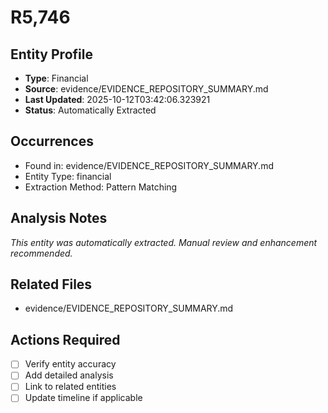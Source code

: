 # R5,746

## Entity Profile
- **Type**: Financial
- **Source**: evidence/EVIDENCE_REPOSITORY_SUMMARY.md
- **Last Updated**: 2025-10-12T03:42:06.323921
- **Status**: Automatically Extracted

## Occurrences
- Found in: evidence/EVIDENCE_REPOSITORY_SUMMARY.md
- Entity Type: financial
- Extraction Method: Pattern Matching

## Analysis Notes
*This entity was automatically extracted. Manual review and enhancement recommended.*

## Related Files
- evidence/EVIDENCE_REPOSITORY_SUMMARY.md

## Actions Required
- [ ] Verify entity accuracy
- [ ] Add detailed analysis
- [ ] Link to related entities
- [ ] Update timeline if applicable
